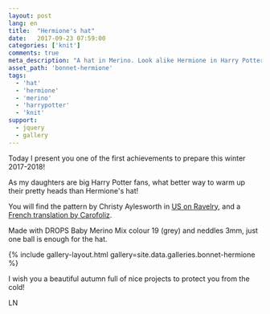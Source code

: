 ```yaml
---
layout: post
lang: en
title:  "Hermione's hat"
date:   2017-09-23 07:59:00
categories: ['knit']
comments: true
meta_description: "A hat in Merino. Look alike Hermione in Harry Potter"
asset_path: 'bonnet-hermione'
tags:
  - 'hat'
  - 'hermione'
  - 'merino'
  - 'harrypotter'
  - 'knit'
support:
  - jquery
  - gallery
---
```


Today I present you one of the first achievements to prepare this winter 2017-2018!

As my daughters are big Harry Potter fans, what better way to warm up their pretty heads than Hermione's hat!

You will find the pattern by Christy Aylesworth in [US on Ravelry](http://www.ravelry.com/patterns/library/hermione-hearts-ron), and a [French translation by Carofoliz](http://carofoliz.com/2013/11/23/traduction-jai-le-bonnet-dhermione/).

Made with DROPS Baby Merino Mix colour 19 (grey) and neddles 3mm, just one ball is enough for the hat.

{% include gallery-layout.html gallery=site.data.galleries.bonnet-hermione %}

I wish you a beautiful autumn full of nice projects to protect you from the cold!

LN
